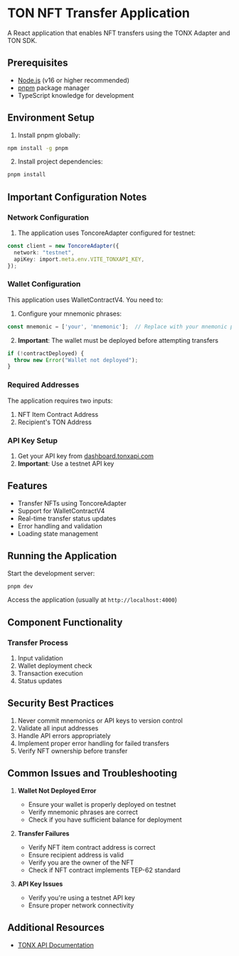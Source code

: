 # TON NFT Transfer Application

A React application that enables NFT transfers using the TONX Adapter and TON SDK.

## Prerequisites

- [Node.js](https://nodejs.org/) (v16 or higher recommended)
- [pnpm](https://pnpm.io/) package manager
- TypeScript knowledge for development

## Environment Setup

1. Install pnpm globally:
```bash
npm install -g pnpm
```

2. Install project dependencies:
```bash
pnpm install
```

## Important Configuration Notes

### Network Configuration

1. The application uses ToncoreAdapter configured for testnet:
```typescript
const client = new ToncoreAdapter({
  network: "testnet",
  apiKey: import.meta.env.VITE_TONXAPI_KEY,
});
```

### Wallet Configuration

This application uses WalletContractV4. You need to:

1. Configure your mnemonic phrases:
```typescript
const mnemonic = ['your', 'mnemonic'];  // Replace with your mnemonic phrases
```

2. **Important**: The wallet must be deployed before attempting transfers
```typescript
if (!contractDeployed) {
  throw new Error("Wallet not deployed");
}
```

### Required Addresses

The application requires two inputs:
1. NFT Item Contract Address
2. Recipient's TON Address

### API Key Setup

1. Get your API key from [dashboard.tonxapi.com](https://dashboard.tonxapi.com)
2. **Important**: Use a testnet API key

## Features

- Transfer NFTs using ToncoreAdapter
- Support for WalletContractV4
- Real-time transfer status updates
- Error handling and validation
- Loading state management

## Running the Application

Start the development server:
```bash
pnpm dev
```

Access the application (usually at `http://localhost:4000`)

## Component Functionality

### Transfer Process
1. Input validation
2. Wallet deployment check
3. Transaction execution
5. Status updates

## Security Best Practices

1. Never commit mnemonics or API keys to version control
2. Validate all input addresses
3. Handle API errors appropriately
4. Implement proper error handling for failed transfers
5. Verify NFT ownership before transfer

## Common Issues and Troubleshooting

1. **Wallet Not Deployed Error**
   - Ensure your wallet is properly deployed on testnet
   - Verify mnemonic phrases are correct
   - Check if you have sufficient balance for deployment

2. **Transfer Failures**
   - Verify NFT item contract address is correct
   - Ensure recipient address is valid
   - Verify you are the owner of the NFT
   - Check if NFT contract implements TEP-62 standard

3. **API Key Issues**
   - Verify you're using a testnet API key
   - Ensure proper network connectivity

## Additional Resources

- [TONX API Documentation](https://docs.tonxapi.com)
